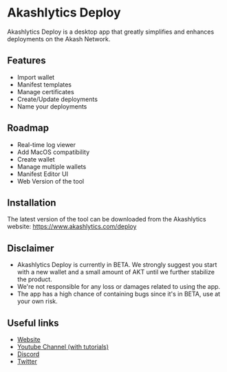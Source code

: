 
# Akashlytics Deploy
Akashlytics Deploy is a desktop app that greatly simplifies and enhances deployments on the Akash Network.

## Features
- Import wallet
- Manifest templates
- Manage certificates
- Create/Update deployments
- Name your deployments

## Roadmap
- Real-time log viewer
- Add MacOS compatibility
- Create wallet
- Manage multiple wallets
- Manifest Editor UI
- Web Version of the tool

## Installation
The latest version of the tool can be downloaded from the Akashlytics website:
https://www.akashlytics.com/deploy

## Disclaimer
-   Akashlytics Deploy is currently in BETA. We strongly suggest you start with a new wallet and a small amount of AKT until we further stabilize the product.
-   We're not responsible for any loss or damages related to using the app.
-   The app has a high chance of containing bugs since it's in BETA, use at your own risk.

## Useful links
- [Website](https://www.akashlytics.com/deploy)
- [Youtube Channel (with tutorials)](https://www.youtube.com/channel/UC1rgl1y8mtcQoa9R_RWO0UA)
- [Discord](https://discord.gg/dsGZzUR4yb)
- [Twitter](https://twitter.com/thereisnomax)
